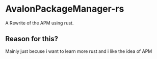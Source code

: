 # AvalonPackageManager-rs
A Rewrite of the APM using rust.

## Reason for this?
Mainly just becuse i want to learn more rust and i like the idea of APM
